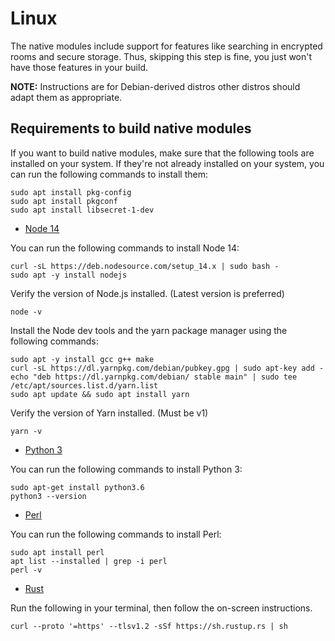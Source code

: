 # Linux

The native modules include support for features like searching in encrypted rooms and secure storage.
Thus, skipping this step is fine, you just won't have those features in your build.

**NOTE:** Instructions are for Debian-derived distros other distros should adapt them as appropriate.
## Requirements to build native modules

If you want to build native modules, make sure that the following tools are installed on your system.
If they're not already installed on your system, you can run the following commands to install them:
```
sudo apt install pkg-config 
sudo apt install pkgconf 
sudo apt install libsecret-1-dev 
```

- [Node 14](https://nodejs.org)

You can run the following commands to install Node 14:
```
curl -sL https://deb.nodesource.com/setup_14.x | sudo bash -
sudo apt -y install nodejs
```

Verify the version of Node.js installed. (Latest version is preferred)
```
node -v
```

Install the Node dev tools and the yarn package manager using the following commands:
```
sudo apt -y install gcc g++ make
curl -sL https://dl.yarnpkg.com/debian/pubkey.gpg | sudo apt-key add -
echo "deb https://dl.yarnpkg.com/debian/ stable main" | sudo tee /etc/apt/sources.list.d/yarn.list
sudo apt update && sudo apt install yarn
```

Verify the version of Yarn installed. (Must be v1)
```
yarn -v
```

- [Python 3](https://www.python.org/downloads/)

You can run the following commands to install Python 3:
```
sudo apt-get install python3.6
python3 --version
```

- [Perl](https://www.perl.org/get.html)

You can run the following commands to install Perl:
```
sudo apt install perl
apt list --installed | grep -i perl
perl -v
```

- [Rust](https://rustup.rs/)

Run the following in your terminal, then follow the on-screen instructions.
```
curl --proto '=https' --tlsv1.2 -sSf https://sh.rustup.rs | sh
```

